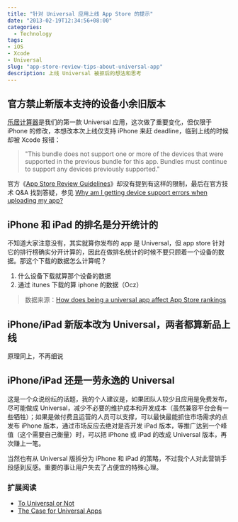 ```yaml
---
title: "针对 Universal 应用上线 App Store 的提示"
date: "2013-02-19T12:34:56+08:00"
categories:
  - Technology
tags:
- iOS
- Xcode
- Universal
slug: "app-store-review-tips-about-universal-app"
description: 上线 Universal 被拒后的想法和思考
---
```


## 官方禁止新版本支持的设备小余旧版本

[乐居计算器](https://itunes.apple.com/cn/app/le-ju-ji-suan-qi-zui-gei-li/id397735649?mt=8)是我们的第一款 Universal 应用，这次做了重要变化，但仅限于 iPhone 的修改，本想改本次上线仅支持 iPhone 来赶 deadline，临到上线的时候却被 Xcode 报错：

> "This bundle does not support one or more of the devices that were supported in the previous bundle for this app. Bundles must continue to support any devices previously supported."

官方《[App Store Review Guidelines](https://developer.apple.com/appstore/guidelines.html)》却没有提到有这样的限制，最后在官方技术 Q&A 找到答疑，参见 [Why am I getting device support errors when uploading my app?](http://developer.apple.com/library/ios/#qa/qa1623/_index.html)

## iPhone 和 iPad 的排名是分开统计的

不知道大家注意没有，其实就算你发布的 app 是 Universal，但 app store 针对它的排行榜确实分开计算的，因此在做排名统计的时候不要只顾着一个设备的数据。那这个下载的数据怎么计算呢？

1. 什么设备下载就算那个设备的数据
2. 通过 itunes 下载的算 iphone 的数据（Ocz）

> 数据来源：[How does being a universal app affect App Store rankings](http://www.quora.com/How-does-being-a-universal-app-affect-App-Store-rankings)


## iPhone/iPad 新版本改为 Universal，两者都算新品上线

原理同上，不再细说


## iPhone/iPad 还是一劳永逸的 Universal

这是一个众说纷纭的话题，我的个人建议是，如果团队人较少且应用是免费发布，尽可能做成 Universal，减少不必要的维护成本和开发成本（虽然兼容平台会有一些牺牲）；如果是做付费且运营的人员可以支撑，可以最快最能抓住市场需求的点发布 iPhone 版本，通过市场反应去绝对是否开发 iPad 版本，等推广达到一个峰值（这个需要自己衡量）时，可以把 iPhone 或 iPad 的改成 Universal 版本，再次赚上一笔。

当然也有从 Universal 版拆分为 iPhone 和 iPad 的策略，不过我个人对此营销手段感到反感。重要的事让用户失去了占便宜的特殊心理。


### 扩展阅读

* [To Universal or Not](http://www.cocoanetics.com/2011/05/to-universal-or-not/)
* [The Case for Universal Apps](http://blog.iteleportmobile.com/the-case-for-universal-apps)
